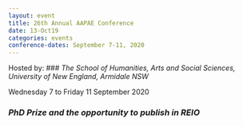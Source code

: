```yaml
---
layout: event
title: 26th Annual AAPAE Conference
date: 13-Oct19
categories: events
conference-dates: September 7-11, 2020
---
```


Hosted by: ### _The School of Humanities, Arts and Social Sciences, University of New England, Armidale NSW_

Wednesday 7 to Friday 11 September 2020

### _PhD Prize and the opportunity to publish in REIO_
